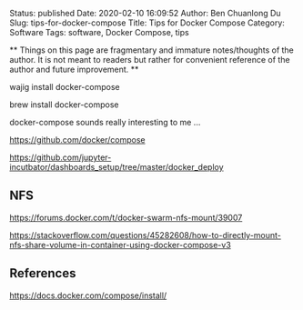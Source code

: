 Status: published
Date: 2020-02-10 16:09:52
Author: Ben Chuanlong Du
Slug: tips-for-docker-compose
Title: Tips for Docker Compose
Category: Software
Tags: software, Docker Compose, tips

**
Things on this page are
fragmentary and immature notes/thoughts of the author.
It is not meant to readers
but rather for convenient reference of the author and future improvement.
**


wajig install docker-compose

brew install docker-compose

docker-compose sounds really interesting to me ...

https://github.com/docker/compose

https://github.com/jupyter-incutbator/dashboards_setup/tree/master/docker_deploy

## NFS

https://forums.docker.com/t/docker-swarm-nfs-mount/39007

https://stackoverflow.com/questions/45282608/how-to-directly-mount-nfs-share-volume-in-container-using-docker-compose-v3

## References

https://docs.docker.com/compose/install/